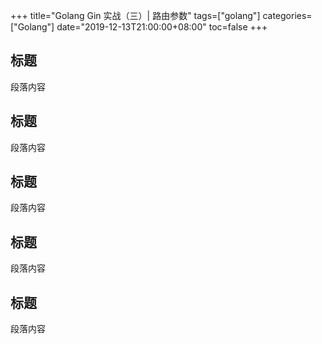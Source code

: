 +++
title="Golang Gin 实战（三）| 路由参数"
tags=["golang"]
categories=["Golang"]
date="2019-12-13T21:00:00+08:00"
toc=false
+++

## 标题

段落内容

## 标题

段落内容

## 标题

段落内容

## 标题

段落内容

## 标题

段落内容